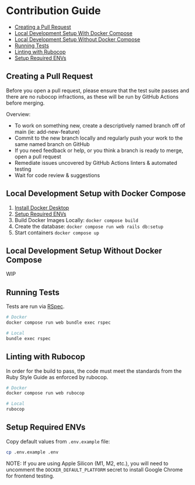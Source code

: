# Contribution Guide

- [Creating a Pull Request](#creating-a-pull-request)
- [Local Development Setup With Docker Compose](#local-development-setup-with-docker-compose)
- [Local Development Setup Without Docker Compose](#local-development-setup-with-docker-compose)
- [Running Tests](#running-tests)
- [Linting with Rubocop](#linting-with-rubocop)
- [Setup Required ENVs](#setup-required-envs)

## Creating a Pull Request

Before you open a pull request, please ensure that the test suite passes and there are no rubocop infractions, as these will be run by GitHub Actions before merging.

Overview:
-   To work on something new, create a descriptively named branch off of main (ie: add-new-feature)
-   Commit to the new branch locally and regularly push your work to the same named branch on GitHub
-   If you need feedback or help, or you think a branch is ready to merge, open a pull request
-   Remediate issues uncovered by GitHub Actions linters & automated testing
-   Wait for code review & suggestions

## Local Development Setup with Docker Compose

1. [Install Docker Desktop](https://www.docker.com/products/docker-desktop/)
1. [Setup Required ENVs](#setup-required-envs)
1. Build Docker Images Locally: `docker compose build`
1. Create the database: `docker compose run web rails db:setup`
1. Start containers `docker compose up`

## Local Development Setup Without Docker Compose

WIP

## Running Tests

Tests are run via [RSpec](https://rspec.info/).

  ```zsh
  # Docker
  docker compose run web bundle exec rspec

  # Local
  bundle exec rspec
  ```

## Linting with Rubocop

In order for the build to pass, the code must meet the standards from the Ruby Style Guide as enforced by rubocop.

  ```zsh
  # Docker
  docker compose run web rubocop

  # Local
  rubocop
  ```

## Setup Required ENVs

Copy default values from `.env.example` file:
```zsh
cp .env.example .env
```

NOTE: If you are using Apple Silicon (M1, M2, etc.), you will need to uncomment the `DOCKER_DEFAULT_PLATFORM` secret to install Google Chrome for frontend testing.
